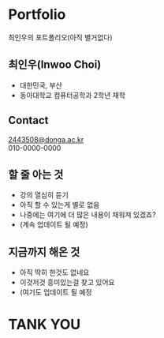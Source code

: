 # Portfolio
최인우의 포트폴리오(아직 별거없다)
   

## 최인우(Inwoo Choi)
* 대한민국, 부산
* 동아대학교 컴퓨터공학과 2학년 재학
   
 
## Contact
<2443508@donga.ac.kr>   
010-0000-0000
   

## 할 줄 아는 것
* 강의 열심히 듣기
* 아직 할 수 있는게 별로 없음
* 나중에는 여기에 더 많은 내용이 채워져 있겠죠?
* (계속 업데이트 될 예정)
   

## 지금까지 해온 것
* 아직 딱히 한것도 없네요
* 이것저것 흥미있는걸 찾고 있어요
* (여기도 업데이트 될 예정
   

# TANK YOU
